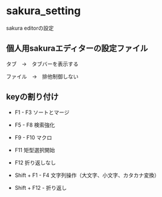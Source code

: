 # sakura_setting
sakura editorの設定

## 個人用sakuraエディターの設定ファイル

タブ　→　タブバーを表示する

ファイル　→　排他制御しない


## keyの割り付け

* F1 - F3 ソートとマージ
* F5 - F8 検索強化
* F9 - F10 マクロ
* F11 矩型選択開始
* F12 折り返しなし

* Shift + F1 - F4 文字列操作（大文字、小文字、カタカナ変換）
* Shift + F12 - 折り返し
